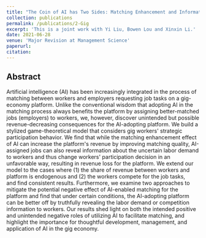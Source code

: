 ```yaml
---
title: "The Coin of AI has Two Sides: Matching Enhancement and Information Revelation Effects of AI on Gig-Economy Platforms"
collection: publications
permalink: /publications/2-Gig
excerpt: 'This is a joint work with Yi Liu, Bowen Lou and Xinxin Li.'
date: 2021-06-28
venue: 'Major Revision at Management Science'
paperurl: 
citation: 
---
```

Abstract
---
Artificial intelligence (AI) has been increasingly integrated in the process of matching between workers and employers requesting 
job tasks on a gig-economy platform. Unlike the conventional wisdom that adopting AI in the matching process always benefits the platform 
by assigning better-matched jobs (employers) to workers, we, however, discover unintended but possible revenue-decreasing consequences for 
the AI-adopting platform. We build a stylized game-theoretical model that considers gig workers' strategic participation behavior. 
We find that while the matching enhancement effect of AI can increase the platform's revenue by improving matching quality, 
AI-assigned jobs can also reveal information about the uncertain labor demand to workers and thus change workers' participation 
decision in an unfavorable way, resulting in revenue loss for the platform. We extend our model to the cases where (1) the share of 
revenue between workers and platform is endogenous and (2) the workers compete for the job tasks,  
and find consistent results. Furthermore, we examine two approaches to mitigate the potential negative effect of AI-enabled matching for 
the platform and find that under certain conditions, the AI-adopting platform can be better off by truthfully revealing the labor demand or competition 
information to workers. Our results shed light on both the intended positive and unintended negative roles of utilizing AI to facilitate matching, 
and highlight the importance for thoughtful development, management, and application of AI in the gig economy.
